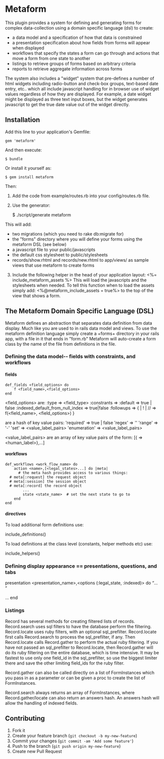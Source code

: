 # Metaform

This plugin provides a system for defining and generating forms for complex
data-collection using a domain specific language (dsl) to create:

* a data model and a specification of how that data is constrained
* a presentation specification about how fields from forms will appear when displayed
* workflows that specify the states a form can go through and actions that move a form from one state to another
* listings to retrieve groups of forms based on arbitrary criteria
* reports to retrieve aggregate information across forms

The system also includes a "widget" system that pre-defines a number of html widgets
including radio-button and check-box groups, text-based date entry, etc.. which all
include javascript handling for in browser use of widget values regardless of how they are
displayed. For example, a date widget might be displayed as three text input boxes, but
the widget generates javascript to get the true date value out of the widget directly.


## Installation

Add this line to your application's Gemfile:

    gem 'metaform'

And then execute:

    $ bundle

Or install it yourself as:

    $ gem install metaform

Then:

1. Add the code from example/routes.rb into your config/routes.rb file.
2. Use the generator:

    $ ./script/generate metaform

This will add:

* two migrations (which you need to rake db:migrate for) 
* the "forms" directory where you will define your forms using the metaform DSL (see below)
* a javascript file to your public/javascripts
* the default css stylesheet to public/stylesheets
* records/show.rhtml and records/new.rhtml to app/views/ as sample views that use metaform to create forms

3. Include the following helper in the head of your application layout:
    <%= include_metaform_assets %>
This will load the javascripts and the stylesheets when needed.  To tell this function when to load the assets
simply add: 
    <%@metaform_include_assets = true%>
to the top of the view that shows a form.

## The Metaform Domain Specific Language (DSL)

Metaform defines an abstraction that separates data definition from data display.  Much like you are
used to in rails data model and views.  To use the metaform definition language simply create a +forms+ 
directory in your rails app, with a file in it that ends in "form.rb" Metaform will auto-create a form
class by the name of the file from definitions in the file.

### Defining the data model-- fields with constraints, and workflows

#### fields

	def_fields <field_options> do
		f <field_name>,<field_options>
	end

<field_options> are:
	:type => <field_type>
	:constrants => <constraints>
	:default => true | false
	:indexed_default_from_null_index => true|false
	:followups => {
		<value> | !<value> | /<regex>/ => f(<field_name>, <field_options>)
	}

<constraints> are a hash of key value pairs:
	'required' => true | false
	'regex' => '<regex>'
	'range' => '<start>-<end>'
	'set' => <value_label_pairs>
	'enumeration' => <value_label_pairs>

<value_label_pairs> are an array of key value pairs of the form:
  [{<value> => <human_label>},...]
  
#### workflows

	def_workflows <work_flow_name> do
		action <name>,[<legal_states>...] do |meta|
		  # the meta hash provides access to various things:
      # meta[:request] the request object
      # meta[:session] the session object
      # meta[:record] the record object
			...
			state <state_name>  # set the next state to go to
		end
	end

#### directives

To load additional form definitions use:

  include_definitions(<path>)  

To load definitions at the class level (constants, helper methods etc) use:

  include_helpers(<path>)

### Defining display appearance == presentations, questions, and tabs

  presentation <presentation_name>,<options (:legal_state, :indexed)> do
  	<q>...
  	<p>...
  end

### Listings

Record has several methods for creating filtered lists of records.  Record.search uses sql filters to have the database perform the filtering.  Record.locate uses ruby filters, with an optional sql_prefilter.  Record.locate first calls Record.search to process the sql_prefilter, if any.  Then Record.locate calls Record.gather to perform the actual ruby filtering.  If you have not passed an sql_prefilter to Record.locate, then Record.gather will do its ruby filtering on the entire database, which is time intensive.  It may be fastest to use only one field_id in the sql_prefilter, so use the biggest limiter there and save the other limiting field_ids for the ruby filter.

Record.gather can also be called directly on a list of FormInstances which you pass in as a parameter or can be given a proc to create the list of FormInstances. 

Record.search always returns an array of FormInstances, where Record.gather/locate can also return an answers hash.  An answers hash will allow the handling of indexed fields.


## Contributing

1. Fork it
2. Create your feature branch (`git checkout -b my-new-feature`)
3. Commit your changes (`git commit -am 'Add some feature'`)
4. Push to the branch (`git push origin my-new-feature`)
5. Create new Pull Request
